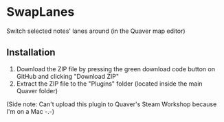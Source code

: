 # SwapLanes
Switch selected notes' lanes around (in the Quaver map editor)

## Installation
1. Download the ZIP file by pressing the green download code button on GitHub and clicking "Download ZIP"
2. Extract the ZIP file to the "Plugins" folder (located inside the main Quaver folder)

(Side note: Can't upload this plugin to Quaver's Steam Workshop because I'm on a Mac -.-)
